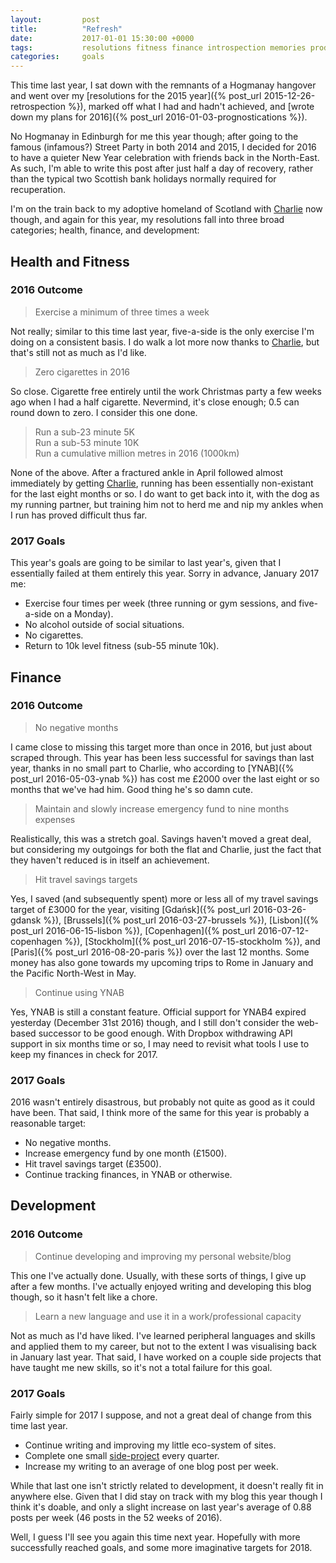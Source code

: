 ```yaml
---
layout:         post
title:          "Refresh"
date:           2017-01-01 15:30:00 +0000
tags:           resolutions fitness finance introspection memories productivity
categories:     goals
---
```


This time last year, I sat down with the remnants of a Hogmanay hangover and went over my [resolutions for the 2015 year]({% post_url 2015-12-26-retrospection %}), marked off what I had and hadn't achieved, and [wrote down my plans for 2016]({% post_url 2016-01-03-prognostications %}).

<!-- Read More -->

No Hogmanay in Edinburgh for me this year though; after going to the famous (infamous?) Street Party in both 2014 and 2015, I decided for 2016 to have a quieter New Year celebration with friends back in the North-East. As such, I'm able to write this post after just half a day of recovery, rather than the typical two Scottish bank holidays normally required for recuperation. 

I'm on the train back to my adoptive homeland of Scotland with [Charlie][charlie-blog-posts] now though, and again for this year, my resolutions fall into three broad categories; health, finance, and development:

## Health and Fitness

### 2016 Outcome  

> Exercise a minimum of three times a week <i class="fa fa-times" aria-hidden="true"></i>

Not really; similar to this time last year, five-a-side is the only exercise I'm doing on a consistent basis. I do walk a lot more now thanks to [Charlie][charlie-blog-posts], but that's still not as much as I'd like.

> Zero cigarettes in 2016 <i class="fa fa-check" aria-hidden="true"></i>

So close. Cigarette free entirely until the work Christmas party a few weeks ago when I had a half cigarette. Nevermind, it's close enough; 0.5 can round down to zero. I consider this one done.

> Run a sub-23 minute 5K <i class="fa fa-times" aria-hidden="true"></i>  
> Run a sub-53 minute 10K <i class="fa fa-times" aria-hidden="true"></i>  
> Run a cumulative million metres in 2016 (1000km) <i class="fa fa-times" aria-hidden="true"></i>

None of the above. After a fractured ankle in April followed almost immediately by getting [Charlie][charlie-blog-posts], running has been essentially non-existant for the last eight months or so. I do want to get back into it, with the dog as my running partner, but training him not to herd me and nip my ankles when I run has proved difficult thus far.

### 2017 Goals

This year's goals are going to be similar to last year's, given that I essentially failed at them entirely this year. Sorry in advance, January 2017 me:

- Exercise four times per week (three running or gym sessions, and five-a-side on a Monday).
- No alcohol outside of social situations.
- No cigarettes.
- Return to 10k level fitness (sub-55 minute 10k).

## Finance

### 2016 Outcome  

> No negative months <i class="fa fa-check" aria-hidden="true"></i>

I came close to missing this target more than once in 2016, but just about scraped through. This year has been less successful for savings than last year, thanks in no small part to Charlie, who according to [YNAB]({% post_url 2016-05-03-ynab %}) has cost me £2000 over the last eight or so months that we've had him. Good thing he's so damn cute.

> Maintain and slowly increase emergency fund to nine months expenses <i class="fa fa-times" aria-hidden="true"></i>

Realistically, this was a stretch goal. Savings haven't moved a great deal, but considering my outgoings for both the flat and Charlie, just the fact that they haven't reduced is in itself an achievement.

> Hit travel savings targets <i class="fa fa-check" aria-hidden="true"></i>

Yes, I saved (and subsequently spent) more or less all of my travel savings target of £3000 for the year, visiting [Gdańsk]({% post_url 2016-03-26-gdansk %}), [Brussels]({% post_url 2016-03-27-brussels %}), [Lisbon]({% post_url 2016-06-15-lisbon %}), [Copenhagen]({% post_url 2016-07-12-copenhagen %}), [Stockholm]({% post_url 2016-07-15-stockholm %}), and [Paris]({% post_url 2016-08-20-paris %}) over the last 12 months. Some money has also gone towards my upcoming trips to Rome in January and the Pacific North-West in May.

> Continue using YNAB <i class="fa fa-check" aria-hidden="true"></i>

Yes, YNAB is still a constant feature. Official support for YNAB4 expired yesterday (December 31st 2016) though, and I still don't consider the web-based successor to be good enough. With Dropbox withdrawing API support in six months time or so, I may need to revisit what tools I use to keep my finances in check for 2017.

### 2017 Goals

2016 wasn't entirely disastrous, but probably not quite as good as it could have been. That said, I think more of the same for this year is probably a reasonable target: 

- No negative months.  
- Increase emergency fund by one month (£1500).  
- Hit travel savings target (£3500).  
- Continue tracking finances, in YNAB or otherwise.

## Development

### 2016 Outcome
 
> Continue developing and improving my personal website/blog <i class="fa fa-check" aria-hidden="true"></i>

This one I've actually done. Usually, with these sorts of things, I give up after a few months. I've actually enjoyed writing and developing this blog though, so it hasn't felt like a chore.

> Learn a new language and use it in a work/professional capacity <i class="fa fa-times" aria-hidden="true"></i>

Not as much as I'd have liked. I've learned peripheral languages and skills and applied them to my career, but not to the extent I was visualising back in January last year. That said, I have worked on a couple side projects that have taught me new skills, so it's not a total failure for this goal.

### 2017 Goals

Fairly simple for 2017 I suppose, and not a great deal of change from this time last year.

- Continue writing and improving my little eco-system of sites.  
- Complete one small [side-project][projects-subdomain] every quarter.
- Increase my writing to an average of one blog post per week.

While that last one isn't strictly related to development, it doesn't really fit in anywhere else. Given that I did stay on track with my blog this year though I think it's doable, and only a slight increase on last year's average of 0.88 posts per week (46 posts in the 52 weeks of 2016).

Well, I guess I'll see you again this time next year. Hopefully with more successfully reached goals, and some more imaginative targets for 2018.

[charlie-blog-posts]: http://blog.camerondoyle.co.uk/#charlie
[projects-subdomain]: http://projects.camerondoyle.co.uk/
